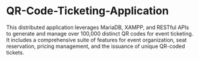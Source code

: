 # QR-Code-Ticketing-Application
This distributed application leverages MariaDB, XAMPP, and RESTful APIs to generate and manage over 100,000 distinct QR codes for event ticketing. It includes a comprehensive suite of features for event organization, seat reservation, pricing management, and the issuance of unique QR-coded tickets.
